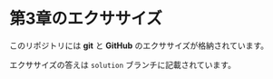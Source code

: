 # 第3章のエクササイズ

このリポジトリには **git** と **GitHub** のエクササイズが格納されています。

エクササイズの答えは `solution` ブランチに記載されています。
